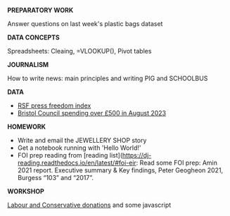 **PREPARATORY WORK**

Answer questions on last week's plastic bags dataset

**DATA CONCEPTS**

Spreadsheets: Cleaing, =VLOOKUP(), Pivot tables

**JOURNALISM**

How to write news: main principles and writing PIG and SCHOOLBUS

**DATA**

- [RSF press freedom index](https://rsf.org/en/index?year)
- [Bristol Council spending over £500 in August 2023](https://www.bristol.gov.uk/council-and-mayor/council-spending-and-performance/spending-over-500)


**HOMEWORK**

- Write and email the JEWELLERY SHOP story
- Get a notebook running with 'Hello World!'
- FOI prep reading from [reading list](https://dj-reading.readthedocs.io/en/latest/#foi-eir: Read some FOI prep: Amin 2021 report. Executive summary & Key findings, Peter Geogheon 2021, Burgess “103” and “2017”.

**WORKSHOP**

[Labour and Conservative donations](http://search.electoralcommission.org.uk) and some javascript
